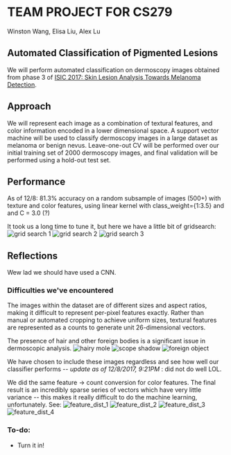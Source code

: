 # TEAM PROJECT FOR CS279

Winston Wang, Elisa Liu, Alex Lu 
## Automated Classification of Pigmented Lesions 

We will perform automated classification on dermoscopy images obtained from phase 3 of [ISIC 2017: Skin Lesion Analysis Towards Melanoma Detection](https://challenge.kitware.com/#challenge/583f126bcad3a51cc66c8d9a). 

## Approach

We will represent each image as a combination of textural features, and color information encoded in a lower dimensional space. A support vector machine will be used to classify dermoscopy images in a large dataset as melanoma or benign nevus. Leave-one-out CV will be performed over our initial training set of 2000 dermoscopy images, and final validation will be performed using a hold-out test set. 

## Performance 
As of 12/8: 81.3% accuracy on a random subsample of images (500+) with texture and color features, using linear kernel with class_weight={1:3.5} and and C = 3.0 (?) 

It took us a long time to tune it, but here we have a little bit of gridsearch: 
![grid search 1](visualizations/expl_acc.png)
![grid search 2](visualizations/expl_sens.png)
![grid search 3](visualizations/expl_spec.png)

## Reflections

Wew lad we should have used a CNN. 

### Difficulties we've encountered
The images within the dataset are of different sizes and aspect ratios, making it difficult to represent per-pixel features exactly. Rather than manual or automated cropping to achieve uniform sizes, textural features are represented as a counts to generate unit 26-dimensional vectors. 

The presence of hair and other foreign bodies is a significant issue in dermoscopic analysis. 
![hairy mole](visualizations/hairy.jpg)
![scope shadow](visualizations/shadow.jpg)
![foreign object](visualizations/foreign.jpg)

We have chosen to include these images regardless and see how well our classifier performs -- *update as of 12/8/2017, 9:21PM* : did not do well LOL. 

We did the same feature -> count conversion for color features. The final result is an incredibly sparse series of vectors which have very little variance -- this makes it really difficult to do the machine learning, unfortunately. See: 
![feature_dist_1](visualizations/color_mel.png)
![feature_dist_2](visualizations/color_ben.png)
![feature_dist_3](visualizations/text_mel.png)
![feature_dist_4](visualizations/text_ben.png)


### To-do: 
* Turn it in! 


